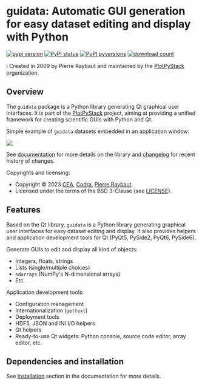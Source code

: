 # guidata: Automatic GUI generation for easy dataset editing and display with Python

[![pypi version](https://img.shields.io/pypi/v/guidata.svg)](https://pypi.org/project/guidata/)
[![PyPI status](https://img.shields.io/pypi/status/guidata.svg)](https://github.com/PlotPyStack/guidata/)
[![PyPI pyversions](https://img.shields.io/pypi/pyversions/guidata.svg)](https://pypi.python.org/pypi/guidata/)
[![download count](https://img.shields.io/conda/dn/conda-forge/guidata.svg)](https://www.anaconda.com/download/)

ℹ️ Created in 2009 by Pierre Raybaut and maintained by the [PlotPyStack](https://github.com/PlotPyStack) organization.

## Overview

The `guidata` package is a Python library generating Qt graphical user interfaces.
It is part of the [PlotPyStack](https://github.com/PlotPyStack) project, aiming at
providing a unified framework for creating scientific GUIs with Python and Qt.

Simple example of `guidata` datasets embedded in an application window:

<img src="https://raw.githubusercontent.com/PlotPyStack/guidata/master/doc/images/screenshots/editgroupbox.png">

See [documentation](https://guidata.readthedocs.io/en/latest/) for more details on
the library and [changelog](CHANGELOG.md) for recent history of changes.

Copyrights and licensing:

* Copyright © 2023 [CEA](https://www.cea.fr), [Codra](https://codra.net/), [Pierre Raybaut](https://github.com/PierreRaybaut).
* Licensed under the terms of the BSD 3-Clause (see [LICENSE](LICENSE)).

## Features

Based on the Qt library, `guidata` is a Python library generating graphical user
interfaces for easy dataset editing and display. It also provides helpers and
application development tools for Qt (PyQt5, PySide2, PyQt6, PySide6).

Generate GUIs to edit and display all kind of objects:

* Integers, floats, strings
* Lists (single/multiple choices)
* `ndarrays` (NumPy's N-dimensional arrays)
* Etc.

Application development tools:

* Configuration management
* Internationalization (`gettext`)
* Deployment tools
* HDF5, JSON and INI I/O helpers
* Qt helpers
* Ready-to-use Qt widgets: Python console, source code editor, array editor, etc.

## Dependencies and installation

See [Installation](https://guidata.readthedocs.io/en/latest/installation.html)
section in the documentation for more details.
